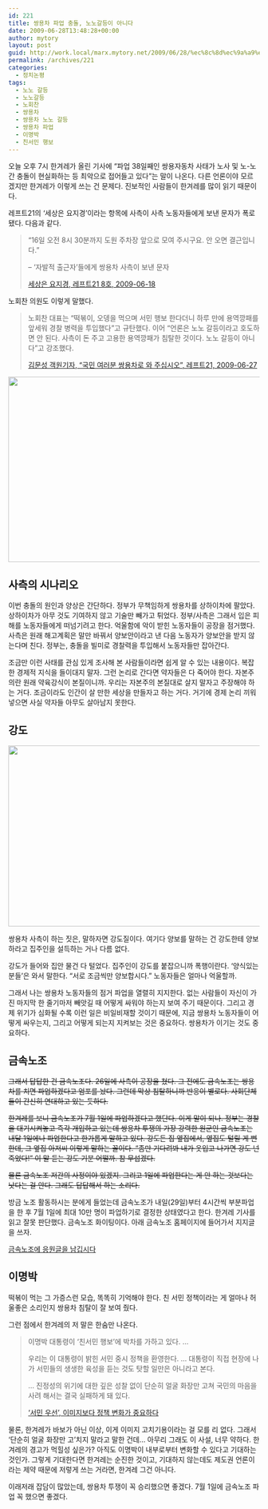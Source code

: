 ```yaml
---
id: 221
title: 쌍용차 파업 충돌, 노노갈등이 아니다
date: 2009-06-28T13:48:28+00:00
author: mytory
layout: post
guid: http://work.local/marx.mytory.net/2009/06/28/%ec%8c%8d%ec%9a%a9%ec%b0%a8-%ed%8c%8c%ec%97%85-%ec%b6%a9%eb%8f%8c-%eb%85%b8%eb%85%b8%ea%b0%88%eb%93%b1%ec%9d%b4-%ec%95%84%eb%8b%88%eb%8b%a4/
permalink: /archives/221
categories:
  - 정치논평
tags:
  - 노노 갈등
  - 노노갈등
  - 노회찬
  - 쌍용차
  - 쌍용차 노노 갈등
  - 쌍용차 파업
  - 이명박
  - 친서민 행보
---
```

오늘 오후 7시 한겨레가 올린 기사에 “파업 38일째인 쌍용자동차 사태가 노사 및 노-노간 충돌이 현실화하는 등 최악으로 접어들고 있다”는 말이 나온다. 다른 언론이야 모르겠지만 한겨레가 이렇게 쓰는 건 문제다. 진보적인 사람들이 한겨레를 많이 읽기 때문이다.

레프트21의 ‘세상은 요지경’이라는 항목에 사측이 사측 노동자들에게 보낸 문자가 폭로됐다. 다음과 같다.

> “16일 오전 8시 30분까지 도원 주차장 앞으로 모여 주시구요. 안 오면 결근입니다.”
> 
> &#8211; ‘자발적 출근자’들에게 쌍용차 사측이 보낸 문자
> 
> <p class="rep">
>   <a href="http://www.left21.com/article/6665" target="_blank" title="새 창에서 기사를 엽니다">세상은 요지경, 레프트21 8호, 2009-06-18</a>
> </p>

노회찬 의원도 이렇게 말했다.

> 노회찬 대표는 “떡볶이, 오뎅을 먹으며 서민 행보 한다더니 하루 만에 용역깡패를 앞세워 경찰 병력을 투입했다”고 규탄했다. 이어 “언론은 노노 갈등이라고 호도하면 안 된다. 사측이 돈 주고 고용한 용역깡패가 침탈한 것이다. 노노 갈등이 아니다”고 강조했다.
> 
> <p class="rep">
>   <a href="http://www.left21.com/article/6705" target="_blank" title="새 창에서 기사를 엽니다">김문성 객원기자, “국민 여러분 쌍용차로 와 주십시오”, 레프트21, 2009-06-27</a>
> </p>

<img src="http://work.local/marx.mytory.net/wp-content/uploads/1/cfile22.uf.1234591A4A47742DDCC310.jpg" class="aligncenter" width="550" height="371" alt="" filename="27121900_DSC04868(1).jpg" filemime="image/jpeg" />

## 사측의 시나리오

이번 충돌의 원인과 양상은 간단하다. 정부가 무책임하게 쌍용차를 상하이차에 팔았다. 상하이차가 아무 것도 기여하지 않고 기술만 빼가고 튀었다. 정부/사측은 그래서 입은 피해를 노동자들에게 떠넘기려고 한다. 억울함에 악이 받힌 노동자들이 공장을 점거했다. 사측은 원래 해고계획은 말만 바꿔서 양보안이라고 낸 다음 노동자가 양보안을 받지 않는다며 친다. 정부는, 충돌을 빌미로 경찰력을 투입해서 노동자들만 잡아간다.

조금만 이런 사태를 관심 있게 조사해 본 사람들이라면 쉽게 알 수 있는 내용이다. 복잡한 경제적 지식을 들이대지 말자. 그런 논리로 간다면 약자들은 다 죽어야 한다. 자본주의란 원래 약육강식이 본질이니까. 우리는 자본주의 본질대로 살지 말자고 주장해야 하는 거다. 조금이라도 인간이 살 만한 세상을 만들자고 하는 거다. 거기에 경제 논리 끼워넣으면 사실 약자들 아무도 살아남지 못한다.

## 강도

<img src="http://work.local/marx.mytory.net/wp-content/uploads/1/cfile2.uf.197CC91E4A47745EAB121D.jpg" class="aligncenter" width="550" height="362" alt="" filename="27021807_CHUL0887.jpg" filemime="image/jpeg" />

쌍용차 사측이 하는 짓은, 말하자면 강도질이다. 여기다 양보를 말하는 건 강도한테 양보하라고 집주인을 설득하는 거나 다름 없다.

강도가 들어와 집안 물건 다 털었다. 집주인이 강도를 붙잡으니까 폭행이란다. ‘양식있는 분들’은 와서 말한다. “서로 조금씩만 양보합시다.” 노동자들은 얼마나 억울할까.

그래서 나는 쌍용차 노동자들의 점거 파업을 열렬히 지지한다. 없는 사람들이 자신이 가진 마지막 한 줄기마저 빼앗길 때 어떻게 싸워야 하는지 보여 주기 때문이다. 그리고 경제 위기가 심화될 수록 이런 일은 비일비재할 것이기 때문에, 지금 쌍용차 노동자들이 어떻게 싸우는지, 그리고 어떻게 되는지 지켜보는 것은 중요하다. 쌍용차가 이기는 것도 중요하다.

## 금속노조

<p style="text-decoration: line-through;">
  그래서 답답한 건 금속노조다. 26일에 사측이 공장을 쳤다. 그 전에도 금속노조는 쌍용차를 치면 파업하겠다고 엄포를 놨다. 그런데 막상 침탈하니까 반응이 별로다. 사회단체들이 간신히 연대하고 있는 듯하다.
</p>

<p style="text-decoration: line-through;">
  한겨레를 보니 금속노조가 7월 1일에 파업하겠다고 했단다. 이게 말이 되나. 정부는 경찰을 대기시켜놓고 즉각 개입하고 있는데 쌍용차 투쟁의 가장 강력한 원군인 금속노조는 내달 1일에나 파업한다고 한가롭게 말하고 있다. 강도든 집 옆집에서, 옆집도 털릴 게 뻔한데, 그 옆집 아저씨 이렇게 말하는 꼴이다. “좀만 기다려봐 내가 옷입고 나가면 강도 넌 죽었다!” 이 말 듣는 강도 기분 어떨까. 참 무섭겠다.
</p>

<p style="text-decoration: line-through;">
  물론 금속노조 저간의 사정이야 있겠지. 그리고 1일에 파업한다는 게 안 하는 것보다는 낫다는 걸 안다. 그래도 답답해서 하는 소리다.
</p>

방금 노조 활동하시는 분에게 들었는데 금속노조가 내일(29일)부터 4시간씩 부분파업을 한 후 7월 1일에 최대 10만 명이 파업하기로 결정한 상태였다고 한다. 한겨레 기사를 읽고 잘못 판단했다. 금속노조 화이팅이다. 아래 금속노조 홈페이지에 들어가서 지지글을 쓰자.

<p class="link">
  <a href="http://metalunion.kr/bbs/bbs.php?bo_table=free" target="_blank" title="새 창에서 금속노조 자유게시판을 띄웁니다">금속노조에 응원글을 남깁시다</a>
</p>

## 이명박

떡볶이 먹는 그 가증스런 모습, 똑똑히 기억해야 한다. 친 서민 정책이라는 게 얼마나 허울좋은 소리인지 쌍용차 침탈이 잘 보여 줬다.

그런 점에서 한겨레의 저 말은 한숨만 나온다.

> 이명박 대통령이 ‘친서민 행보’에 박차를 가하고 있다. … 
> 
> 우리는 이 대통령이 밝힌 서민 중시 정책을 환영한다. … 대통령이 직접 현장에 나가 서민들의 생생한 육성을 듣는 것도 탓할 일만은 아니라고 본다.
> 
> … 진정성의 위기에 대한 깊은 성찰 없이 단순히 얼굴 화장만 고쳐 국민의 마음을 사려 해서는 결국 실패하게 돼 있다.
> 
> <p class="rep">
>   <a href="http://www.hani.co.kr/arti/opinion/editorial/362642.html" target="_blank" title="기사를 새 창에서 엽니다">‘서민 우선’, 이미지보다 정책 변화가 중요하다</a>
> </p>

물론, 한겨레가 바보가 아닌 이상, 이게 이미지 고치기용이라는 걸 모를 리 없다. 그래서 ‘단순히 얼굴 화장만 고’치지 말라고 말한 건데… 아무리 그래도 이 사설, 너무 약하다. 한겨레의 경고가 먹힐성 싶은가? 아직도 이명박이 내부로부터 변화할 수 있다고 기대하는 것인가. 그렇게 기대한다면 한겨레는 순진한 것이고, 기대하지 않는데도 제도권 언론이라는 제약 때문에 저렇게 쓰는 거라면, 한겨레 그건 아니다.

이래저래 잡담이 많았는데, 쌍용차 투쟁이 꼭 승리했으면 좋겠다. 7월 1일에 금속노조 파업 꼭 했으면 좋겠다.